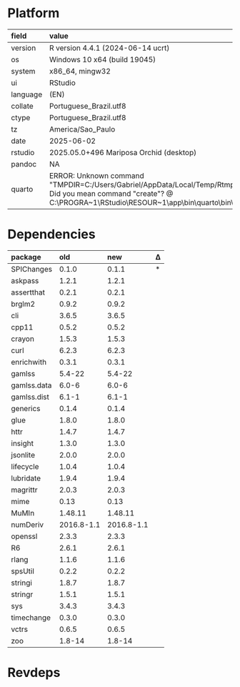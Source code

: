 # Platform

|field    |value                                                                                                                                                                                        |
|:--------|:--------------------------------------------------------------------------------------------------------------------------------------------------------------------------------------------|
|version  |R version 4.4.1 (2024-06-14 ucrt)                                                                                                                                                            |
|os       |Windows 10 x64 (build 19045)                                                                                                                                                                 |
|system   |x86_64, mingw32                                                                                                                                                                              |
|ui       |RStudio                                                                                                                                                                                      |
|language |(EN)                                                                                                                                                                                         |
|collate  |Portuguese_Brazil.utf8                                                                                                                                                                       |
|ctype    |Portuguese_Brazil.utf8                                                                                                                                                                       |
|tz       |America/Sao_Paulo                                                                                                                                                                            |
|date     |2025-06-02                                                                                                                                                                                   |
|rstudio  |2025.05.0+496 Mariposa Orchid (desktop)                                                                                                                                                      |
|pandoc   |NA                                                                                                                                                                                           |
|quarto   |ERROR: Unknown command "TMPDIR=C:/Users/Gabriel/AppData/Local/Temp/RtmpUhaO67/file2c20267b7a4a". Did you mean command "create"? @ C:\PROGRA~1\RStudio\RESOUR~1\app\bin\quarto\bin\quarto.exe |

# Dependencies

|package     |old        |new        |Δ  |
|:-----------|:----------|:----------|:--|
|SPIChanges  |0.1.0      |0.1.1      |*  |
|askpass     |1.2.1      |1.2.1      |   |
|assertthat  |0.2.1      |0.2.1      |   |
|brglm2      |0.9.2      |0.9.2      |   |
|cli         |3.6.5      |3.6.5      |   |
|cpp11       |0.5.2      |0.5.2      |   |
|crayon      |1.5.3      |1.5.3      |   |
|curl        |6.2.3      |6.2.3      |   |
|enrichwith  |0.3.1      |0.3.1      |   |
|gamlss      |5.4-22     |5.4-22     |   |
|gamlss.data |6.0-6      |6.0-6      |   |
|gamlss.dist |6.1-1      |6.1-1      |   |
|generics    |0.1.4      |0.1.4      |   |
|glue        |1.8.0      |1.8.0      |   |
|httr        |1.4.7      |1.4.7      |   |
|insight     |1.3.0      |1.3.0      |   |
|jsonlite    |2.0.0      |2.0.0      |   |
|lifecycle   |1.0.4      |1.0.4      |   |
|lubridate   |1.9.4      |1.9.4      |   |
|magrittr    |2.0.3      |2.0.3      |   |
|mime        |0.13       |0.13       |   |
|MuMIn       |1.48.11    |1.48.11    |   |
|numDeriv    |2016.8-1.1 |2016.8-1.1 |   |
|openssl     |2.3.3      |2.3.3      |   |
|R6          |2.6.1      |2.6.1      |   |
|rlang       |1.1.6      |1.1.6      |   |
|spsUtil     |0.2.2      |0.2.2      |   |
|stringi     |1.8.7      |1.8.7      |   |
|stringr     |1.5.1      |1.5.1      |   |
|sys         |3.4.3      |3.4.3      |   |
|timechange  |0.3.0      |0.3.0      |   |
|vctrs       |0.6.5      |0.6.5      |   |
|zoo         |1.8-14     |1.8-14     |   |

# Revdeps

